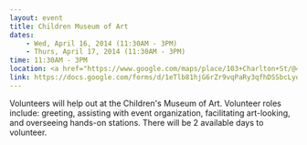 ```yaml
---
layout: event
title: Children Museum of Art
dates:
    - Wed, April 16, 2014 (11:30AM - 3PM)
    - Thurs, April 17, 2014 (11:30AM - 3PM)
time: 11:30AM - 3PM
location: <a href="https://www.google.com/maps/place/103+Charlton+St/@40.727553,-74.0079433,17z/data=!3m1!4b1!4m2!3m1!1s0x89c259f2c1a5ea37:0x2ae835c6e0e8be87"> 103 Charlton St. New York, NY 10014</a>
link: https://docs.google.com/forms/d/1eTlb81hjG6rZr9vqPaRy3qfhDSSbcLyoB_3zoHVC-aE/viewform
---
```

Volunteers will help out at the Children's Museum of Art. Volunteer roles include: greeting, assisting with event organization, facilitating art-looking, and overseeing hands-on stations. There will be 2 available days to volunteer. 
